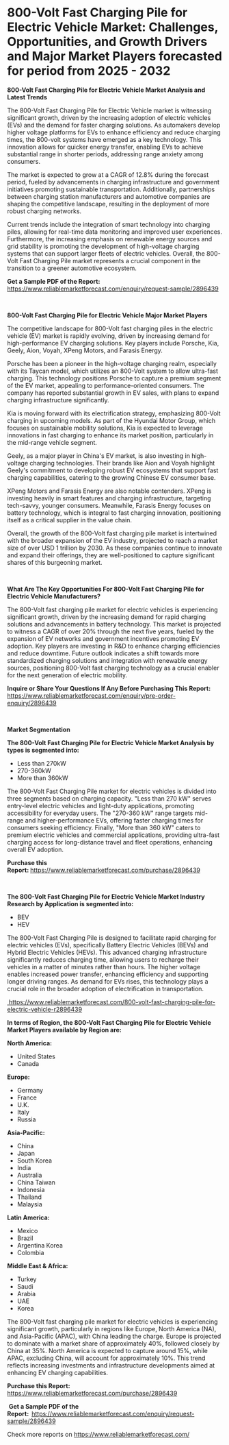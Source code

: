 <p><h1>800-Volt Fast Charging Pile for Electric Vehicle Market: Challenges, Opportunities, and Growth Drivers and Major Market Players forecasted for period from 2025 - 2032</h1></p><p><strong>800-Volt Fast Charging Pile for Electric Vehicle Market Analysis and Latest Trends</strong></p>
<p><p>The 800-Volt Fast Charging Pile for Electric Vehicle market is witnessing significant growth, driven by the increasing adoption of electric vehicles (EVs) and the demand for faster charging solutions. As automakers develop higher voltage platforms for EVs to enhance efficiency and reduce charging times, the 800-volt systems have emerged as a key technology. This innovation allows for quicker energy transfer, enabling EVs to achieve substantial range in shorter periods, addressing range anxiety among consumers.</p><p>The market is expected to grow at a CAGR of 12.8% during the forecast period, fueled by advancements in charging infrastructure and government initiatives promoting sustainable transportation. Additionally, partnerships between charging station manufacturers and automotive companies are shaping the competitive landscape, resulting in the deployment of more robust charging networks. </p><p>Current trends include the integration of smart technology into charging piles, allowing for real-time data monitoring and improved user experiences. Furthermore, the increasing emphasis on renewable energy sources and grid stability is promoting the development of high-voltage charging systems that can support larger fleets of electric vehicles. Overall, the 800-Volt Fast Charging Pile market represents a crucial component in the transition to a greener automotive ecosystem.</p></p>
<p><strong>Get a Sample PDF of the Report:&nbsp;</strong> <a href="https://www.reliablemarketforecast.com/enquiry/request-sample/2896439?utm_campaign=3006&utm_medium=2&utm_source=Github&utm_content=ia&utm_term=15032025&utm_id=800-volt-fast-charging-pile-for-electric-vehicle">https://www.reliablemarketforecast.com/enquiry/request-sample/2896439</a></p>
<p>&nbsp;</p>
<p><strong>800-Volt Fast Charging Pile for Electric Vehicle Major Market Players</strong></p>
<p><p>The competitive landscape for 800-Volt fast charging piles in the electric vehicle (EV) market is rapidly evolving, driven by increasing demand for high-performance EV charging solutions. Key players include Porsche, Kia, Geely, Aion, Voyah, XPeng Motors, and Farasis Energy.</p><p>Porsche has been a pioneer in the high-voltage charging realm, especially with its Taycan model, which utilizes an 800-Volt system to allow ultra-fast charging. This technology positions Porsche to capture a premium segment of the EV market, appealing to performance-oriented consumers. The company has reported substantial growth in EV sales, with plans to expand charging infrastructure significantly.</p><p>Kia is moving forward with its electrification strategy, emphasizing 800-Volt charging in upcoming models. As part of the Hyundai Motor Group, which focuses on sustainable mobility solutions, Kia is expected to leverage innovations in fast charging to enhance its market position, particularly in the mid-range vehicle segment.</p><p>Geely, as a major player in China's EV market, is also investing in high-voltage charging technologies. Their brands like Aion and Voyah highlight Geely's commitment to developing robust EV ecosystems that support fast charging capabilities, catering to the growing Chinese EV consumer base.</p><p>XPeng Motors and Farasis Energy are also notable contenders. XPeng is investing heavily in smart features and charging infrastructure, targeting tech-savvy, younger consumers. Meanwhile, Farasis Energy focuses on battery technology, which is integral to fast charging innovation, positioning itself as a critical supplier in the value chain.</p><p>Overall, the growth of the 800-Volt fast charging pile market is intertwined with the broader expansion of the EV industry, projected to reach a market size of over USD 1 trillion by 2030. As these companies continue to innovate and expand their offerings, they are well-positioned to capture significant shares of this burgeoning market.</p></p>
<p>&nbsp;</p>
<p><strong>What Are The Key Opportunities For 800-Volt Fast Charging Pile for Electric Vehicle Manufacturers?</strong></p>
<p><p>The 800-Volt fast charging pile market for electric vehicles is experiencing significant growth, driven by the increasing demand for rapid charging solutions and advancements in battery technology. This market is projected to witness a CAGR of over 20% through the next five years, fueled by the expansion of EV networks and government incentives promoting EV adoption. Key players are investing in R&D to enhance charging efficiencies and reduce downtime. Future outlook indicates a shift towards more standardized charging solutions and integration with renewable energy sources, positioning 800-Volt fast charging technology as a crucial enabler for the next generation of electric mobility.</p></p>
<p><strong>Inquire or Share Your Questions If Any Before Purchasing This Report:</strong> <a href="https://www.reliablemarketforecast.com/enquiry/pre-order-enquiry/2896439?utm_campaign=3006&utm_medium=2&utm_source=Github&utm_content=ia&utm_term=15032025&utm_id=800-volt-fast-charging-pile-for-electric-vehicle">https://www.reliablemarketforecast.com/enquiry/pre-order-enquiry/2896439</a></p>
<p>&nbsp;</p>
<p><strong>Market Segmentation</strong></p>
<p><strong>The 800-Volt Fast Charging Pile for Electric Vehicle Market Analysis by types is segmented into:</strong></p>
<p><ul><li>Less than 270kW</li><li>270-360kW</li><li>More than 360kW</li></ul></p>
<p><p>The 800-Volt Fast Charging Pile market for electric vehicles is divided into three segments based on charging capacity. "Less than 270 kW" serves entry-level electric vehicles and light-duty applications, promoting accessibility for everyday users. The "270-360 kW" range targets mid-range and higher-performance EVs, offering faster charging times for consumers seeking efficiency. Finally, "More than 360 kW" caters to premium electric vehicles and commercial applications, providing ultra-fast charging access for long-distance travel and fleet operations, enhancing overall EV adoption.</p></p>
<p><strong>Purchase this Report:&nbsp;</strong><a href="https://www.reliablemarketforecast.com/purchase/2896439?utm_campaign=3006&utm_medium=2&utm_source=Github&utm_content=ia&utm_term=15032025&utm_id=800-volt-fast-charging-pile-for-electric-vehicle">https://www.reliablemarketforecast.com/purchase/2896439</a></p>
<p>&nbsp;</p>
<p><strong>The 800-Volt Fast Charging Pile for Electric Vehicle Market Industry Research by Application is segmented into:</strong></p>
<p><ul><li>BEV</li><li>HEV</li></ul></p>
<p><p>The 800-Volt Fast Charging Pile is designed to facilitate rapid charging for electric vehicles (EVs), specifically Battery Electric Vehicles (BEVs) and Hybrid Electric Vehicles (HEVs). This advanced charging infrastructure significantly reduces charging time, allowing users to recharge their vehicles in a matter of minutes rather than hours. The higher voltage enables increased power transfer, enhancing efficiency and supporting longer driving ranges. As demand for EVs rises, this technology plays a crucial role in the broader adoption of electrification in transportation.</p></p>
<p><a href="https://www.reliablemarketforecast.com/800-volt-fast-charging-pile-for-electric-vehicle-r2896439?utm_campaign=3006&utm_medium=2&utm_source=Github&utm_content=ia&utm_term=15032025&utm_id=800-volt-fast-charging-pile-for-electric-vehicle">&nbsp;https://www.reliablemarketforecast.com/800-volt-fast-charging-pile-for-electric-vehicle-r2896439</a></p>
<p><strong>In terms of Region, the 800-Volt Fast Charging Pile for Electric Vehicle Market Players available by Region are:</strong></p>
<p>
    <p> <strong> North America: </strong>
        <ul>
            <li>United States</li>
            <li>Canada</li>
        </ul>
        </p> 
    <p> <strong> Europe: </strong>
        <ul>
            <li>Germany</li>
            <li>France</li>
            <li>U.K.</li>
            <li>Italy</li>
            <li>Russia</li>
        </ul>
        </p> 
    <p> <strong> Asia-Pacific: </strong>
        <ul>
            <li>China</li>
            <li>Japan</li>
            <li>South Korea</li>
            <li>India</li>
            <li>Australia</li>
            <li>China Taiwan</li>
            <li>Indonesia</li>
            <li>Thailand</li>
            <li>Malaysia</li>
        </ul>
        </p> 
    <p> <strong> Latin America: </strong>
        <ul>
            <li>Mexico</li>
            <li>Brazil</li>
            <li>Argentina Korea</li>
            <li>Colombia</li>
        </ul>
        </p> 
    <p> <strong> Middle East & Africa: </strong>
        <ul>
            <li>Turkey</li>
            <li>Saudi</li>
            <li>Arabia</li>
            <li>UAE</li>
            <li>Korea</li>
        </ul>
    </p>
    </p>
<p><p>The 800-Volt fast charging pile market for electric vehicles is experiencing significant growth, particularly in regions like Europe, North America (NA), and Asia-Pacific (APAC), with China leading the charge. Europe is projected to dominate with a market share of approximately 40%, followed closely by China at 35%. North America is expected to capture around 15%, while APAC, excluding China, will account for approximately 10%. This trend reflects increasing investments and infrastructure developments aimed at enhancing EV charging capabilities.</p></p>
<p><strong>Purchase this Report: </strong><a href="https://www.reliablemarketforecast.com/purchase/2896439?utm_campaign=3006&utm_medium=2&utm_source=Github&utm_content=ia&utm_term=15032025&utm_id=800-volt-fast-charging-pile-for-electric-vehicle">https://www.reliablemarketforecast.com/purchase/2896439</a></p>
<p>&nbsp;<strong>Get a Sample PDF of the Report:&nbsp;&nbsp;</strong><a href="https://www.reliablemarketforecast.com/enquiry/request-sample/2896439?utm_campaign=3006&utm_medium=2&utm_source=Github&utm_content=ia&utm_term=15032025&utm_id=800-volt-fast-charging-pile-for-electric-vehicle">https://www.reliablemarketforecast.com/enquiry/request-sample/2896439</a></p>
<p><strong></strong></p>
<p>Check more reports on <a href="https://www.reliablemarketforecast.com/?utm_campaign=3006&utm_medium=2&utm_source=Github&utm_content=ia&utm_term=15032025&utm_id=800-volt-fast-charging-pile-for-electric-vehicle">https://www.reliablemarketforecast.com/</a></p>